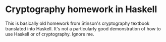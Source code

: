 # Cryptography homework in Haskell

This is basically old homework from Stinson's cryptography textbook translated
into Haskell. It's not a particularly good demonstration of how to use Haskell
or of cryptography. Ignore me.
